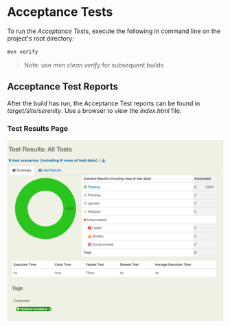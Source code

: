 # Acceptance Tests
To run the _Acceptance Tests_, execute the following in command line on the project's root directory:
```bash
mvn verify
```
>Note: use _mvn clean verify_ for subsequent builds
## Acceptance Test Reports
After the build has run, the Acceptance Test reports can be found in _target/site/serenity_. Use a browser to view the _index.html_ file.

### Test Results Page
![Test Results Page](src/test/resources/images/test-results.png)